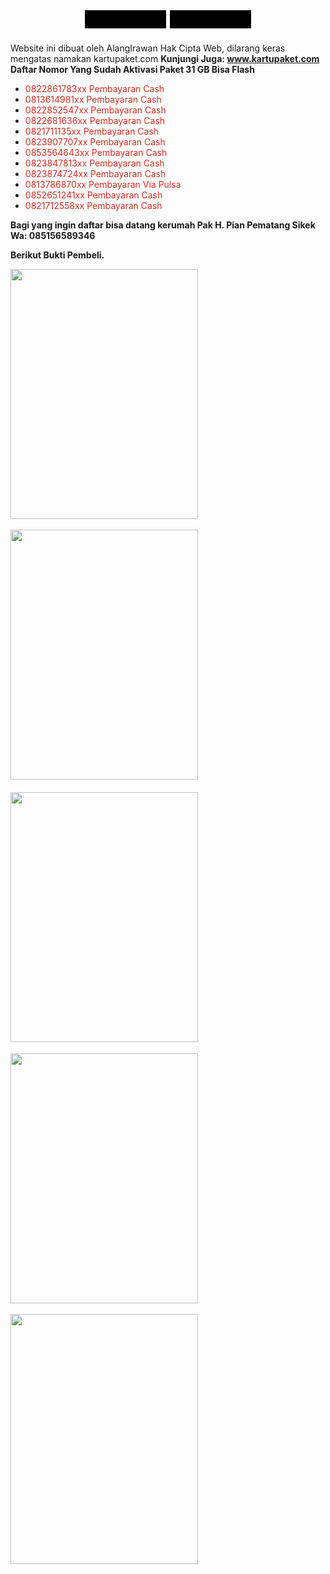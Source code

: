 <div style="text-align: center;">
<span style="font-size: x-large;">
<marquee bgcolor="black" style="color: red;" direction="left" width="130">
<b>&lt;&lt;</b><b> ALANGIRAWAN OFFICIAL WEB &gt;&gt;</b>
</marquee>
<marquee bgcolor="black" style="color: blue;" direction="right" width="130">
<b>&lt;&lt; ALANGIRAWAN OFFICIAL WEB &gt;&gt;</b>
</span>
</marquee>
</div>

<div><br /></div>Website ini dibuat oleh AlangIrawan Hak Cipta Web, dilarang keras mengatas
namakan kartupaket.com
<b>Kunjungi Juga: <a href="http://www.kartupaket.com/">www.kartupaket.com</a></b>
<div><b>Daftar Nomor Yang Sudah Aktivasi Paket 31 GB Bisa Flash</b></div>
<div>
  <ul style="text-align: left;">
    <li><font color="#d52c1f">0822861783xx Pembayaran Cash</font></li>
    <li><font color="#d52c1f">0813614981xx Pembayaran Cash</font></li>
    <li><font color="#d52c1f">0822852547xx Pembayaran Cash</font></li>
    <li><font color="#d52c1f">0822681636xx Pembayaran Cash</font></li>
    <li><font color="#d52c1f">0821711135xx Pembayaran Cash</font></li>
    <li><font color="#d52c1f">0823907707xx Pembayaran Cash</font></li>
    <li><font color="#d52c1f">0853564643xx Pembayaran Cash</font></li>
    <li><font color="#d52c1f">0823847813xx Pembayaran Cash</font></li>
    <li><font color="#d52c1f">0823874724xx Pembayaran Cash</font></li>
    <li><font color="#d52c1f">0813786870xx Pembayaran Via Pulsa</font></li><li><font color="#d52c1f">0852651241xx Pembayaran Cash</font></li><li><font color="#d52c1f">0821712558xx Pembayaran Cash</font></li></ul><ul style="text-align: left;">
  </ul>
</div>
<div>
  <b>Bagi yang ingin daftar bisa datang kerumah Pak H. Pian Pematang Sikek Wa:
    085156589346</b></div>

<b>Berikut Bukti Pembeli.&nbsp;</b><br />
<div class="separator" style="clear: both; text-align: left;">
  <b>
      <img border="0" height="400" src="https://lh3.googleusercontent.com/-mACyTzFsScI/Xq5To_ilTNI/AAAAAAAABlI/8ngi4s99TOAIh7JoQN89UP4clSMfFT1QwCLcBGAsYHQ/w300-h400/1588482967805161-0.png" width="300" />
    
  </b>
</div><div class="separator" style="clear: both; text-align: left;"><b><br /></b></div>
<div class="separator" style="clear: both; text-align: left;">
  <b>
      <img border="0" height="400" src="https://lh3.googleusercontent.com/-aSByUYkisfE/Xq5TlpsSlII/AAAAAAAABlE/8wPb5oZsYlY_yPEEb2YzLxKb9vIS58TIQCLcBGAsYHQ/w300-h400/1588482956505265-1.png" width="300" /></b></div><div class="separator" style="clear: both; text-align: left;"><h4 style="text-align: left;"><img border="0" data-original-height="4000" data-original-width="3000" height="400" src="https://1.bp.blogspot.com/-2-TXnAkgkts/XrAKmOZZxGI/AAAAAAAABl0/zM2i3qUYNNM-3pR3Z1ecNdNlHEOwcupyACK4BGAsYHg/w300-h400/IMG_20200504_135938.jpg" width="300" /></h4></div><div class="separator" style="clear: both; text-align: left;"><div class="separator" style="clear: both; text-align: left;"><img border="0" data-original-height="4000" data-original-width="3000" height="400" src="https://1.bp.blogspot.com/-Y7wv1dLY87Y/XrAKmhZvJMI/AAAAAAAABl4/WR1a-hjMrV0ONrMDWFcAXd9VgGbQicfLACK4BGAsYHg/w300-h400/IMG_20200502_171821.jpg" width="300" /></div><br /><div class="separator" style="clear: both; text-align: left;"><img border="0" data-original-height="4000" data-original-width="3000" height="400" src="https://1.bp.blogspot.com/-kr56f1kN5bg/XrAKmziKTKI/AAAAAAAABl8/cSuhNBnqtdUlMNtOGf17OjdkNyLRVjtFACK4BGAsYHg/w300-h400/IMG_20200504_114132.jpg" width="300" /></div><b><br /></b></div>

